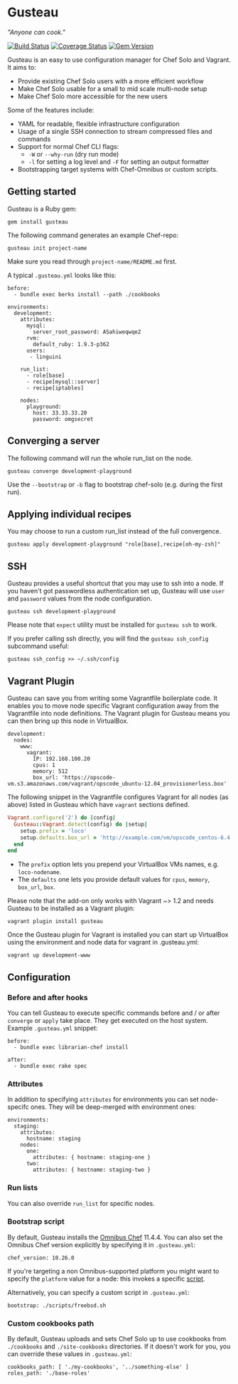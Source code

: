 # Gusteau

*"Anyone can cook."*

[![Build Status](https://www.travis-ci.org/locomote/gusteau.png?branch=master)](https://www.travis-ci.org/locomote/gusteau)
[![Coverage Status](https://coveralls.io/repos/locomote/gusteau/badge.png)](https://coveralls.io/r/locomote/gusteau)
[![Gem Version](https://badge.fury.io/rb/gusteau.png)](http://badge.fury.io/rb/gusteau)

Gusteau is an easy to use configuration manager for Chef Solo and Vagrant. It aims to:

* Provide existing Chef Solo users with a more efficient workflow
* Make Chef Solo usable for a small to mid scale multi-node setup
* Make Chef Solo more accessible for the new users

Some of the features include:

* YAML for readable, flexible infrastructure configuration
* Usage of a single SSH connection to stream compressed files and commands
* Support for normal Chef CLI flags:
  * `-W` or `--why-run` (dry run mode)
  * `-l` for setting a log level and   `-F` for setting an output formatter
* Bootstrapping target systems with Chef-Omnibus or custom scripts.


## Getting started

Gusteau is a Ruby gem:

```
gem install gusteau
```

The following command generates an example Chef-repo:

```
gusteau init project-name
```

Make sure you read through `project-name/README.md` first.

A typical `.gusteau.yml` looks like this:

```
before:
  - bundle exec berks install --path ./cookbooks

environments:
  development:
    attributes:
      mysql:
        server_root_password: ASahiweqwqe2
      rvm:
        default_ruby: 1.9.3-p362
      users:
       - linguini

    run_list:
      - role[base]
      - recipe[mysql::server]
      - recipe[iptables]

    nodes:
      playground:
        host: 33.33.33.20
        password: omgsecret
```


## Converging a server

The following command will run the whole run_list on the node.

```
gusteau converge development-playground
```

Use the `--bootstrap` or `-b` flag to bootstrap chef-solo (e.g. during the first run).

## Applying individual recipes

You may choose to run a custom run_list instead of the full convergence.

```
gusteau apply development-playground "role[base],recipe[oh-my-zsh]"
```

## SSH

Gusteau provides a useful shortcut that you may use to ssh into a node. If you haven't got passwordless authentication set up, Gusteau will use `user` and `password` values from the node configuration.

```
gusteau ssh development-playground
```

Please note that `expect` utility must be installed for `gusteau ssh` to work.

If you prefer calling ssh directly, you will find the `gusteau ssh_config` subcommand useful:

```
gusteau ssh_config >> ~/.ssh/config
```

## Vagrant Plugin

Gusteau can save you from writing some Vagrantfile boilerplate code. It enables you to move node specific Vagrant configuration away from the Vagrantfile into node definitions. The Vagrant plugin for Gusteau means you can then bring up this node in VirtualBox.

```
development:
  nodes:
    www:
      vagrant:
        IP: 192.168.100.20
        cpus: 1
        memory: 512
        box_url: 'https://opscode-vm.s3.amazonaws.com/vagrant/opscode_ubuntu-12.04_provisionerless.box'
```

The following snippet in the Vagrantfile configures Vagrant for all nodes (as above) listed in Gusteau which have `vagrant` sections defined.

```ruby
Vagrant.configure('2') do |config|
  Gusteau::Vagrant.detect(config) do |setup|
    setup.prefix = 'loco'
    setup.defaults.box_url = 'http://example.com/vm/opscode_centos-6.4.box'
  end
end
```

* The `prefix` option lets you prepend your VirtualBox VMs names, e.g. `loco-nodename`.
* The `defaults` one lets you provide default values for `cpus`, `memory`, `box_url`, `box`.

Please note that the add-on only works with Vagrant ~> 1.2 and needs Gusteau to be installed as a Vagrant plugin:

```
vagrant plugin install gusteau
```

Once the Gusteau plugin for Vagrant is installed you can start up VirtualBox using the environment and node data for vagrant in .gusteau.yml:

```
vagrant up development-www
```

## Configuration

### Before and after hooks

You can tell Gusteau to execute specific commands before and / or after `converge` or `apply` take place. They get executed on the host system. Example `.gusteau.yml` snippet:

```
before:
  - bundle exec librarian-chef install

after:
  - bundle exec rake spec
```

### Attributes
In addition to specifying `attributes` for environments you can set node-specifc ones. They will be deep-merged with environment ones:

```
environments:
  staging:
    attributes:
      hostname: staging
    nodes:
      one:
        attributes: { hostname: staging-one }
      two:
        attributes: { hostname: staging-two }
```

### Run lists

You can also override `run_list` for specific nodes.

### Bootstrap script

By default, Gusteau installs the [Omnibus Chef](http://www.opscode.com/chef/install/) 11.4.4. You can also set the Omnibus Chef version explicitly by specifying it in `.gusteau.yml`:

```
chef_version: 10.26.0
```

If you're targeting a non Omnibus-supported platform you might want to specify the `platform` value for a node: this invokes a specific [script](https://github.com/locomote/gusteau/tree/master/bootstrap).

Alternatively, you can specify a custom script in `.gusteau.yml`:

```
bootstrap: ./scripts/freebsd.sh
```


### Custom cookbooks path

By default, Gusteau uploads and sets Chef Solo up to use cookbooks from `./cookbooks` and `./site-cookbooks` directories. If it doesn't work for you, you can override these values in `.gusteau.yml`:

```
cookbooks_path: [ './my-cookbooks', '../something-else' ]
roles_path: './base-roles'
```
